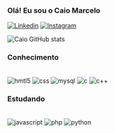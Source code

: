 ### Olá! Eu sou o Caio Marcelo

[![Linkedin](https://img.shields.io/badge/LinkedIn-0077B5?style=for-the-badge&logo=linkedin&logoColor=white)](https://www.linkedin.com/in/caio-marcelo-lima-ildefonso-campos-08728a26a/)
[![Instagram](https://img.shields.io/badge/Instagram-E4405F?style=for-the-badge&logo=instagram&logoColor=white)](https://www.instagram.com/caiomarcelo79_/)

![Caio GitHub stats](https://github-readme-stats.vercel.app/api?username=caiomarcelo79&show_icons=true&theme=merko)

### Conhecimento

<div style="display: inline_block"><br>

<img align="center" alt = "hmtl5" src="https://img.shields.io/badge/HTML5-E34F26?style=for-the-badge&logo=html5&logoColor=white">
<img align="center" alt = "css" src="https://img.shields.io/badge/CSS3-1572B6?style=for-the-badge&logo=css3&logoColor=white">
<img align="center" alt = "mysql" src="https://img.shields.io/badge/MySQL-00000F?style=for-the-badge&logo=mysql&logoColor=white">
<img align="center" alt = "c" src="https://img.shields.io/badge/C-00599C?style=for-the-badge&logo=c&logoColor=white">
<img align="center" alt = "c++" src="https://img.shields.io/badge/C%2B%2B-00599C?style=for-the-badge&logo=c%2B%2B&logoColor=white">

</div>

### Estudando

<div style="display: inline_block"><br>

<img align="center" alt = "javascript" src="https://img.shields.io/badge/JavaScript-F7DF1E?style=for-the-badge&logo=javascript&logoColor=black">
<img align="center" alt = "php" src="https://img.shields.io/badge/PHP-777BB4?style=for-the-badge&logo=php&logoColor=white">
<img align="center" alt = "python" src="https://img.shields.io/badge/python-3670A0?style=for-the-badge&logo=python&logoColor=ffdd54">

</div>
